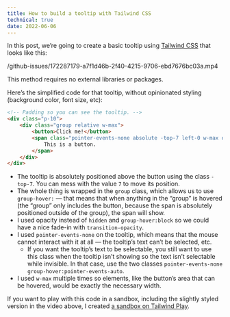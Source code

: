 ```yaml
---
title: How to build a tooltip with Tailwind CSS
technical: true
date: 2022-06-06
---
```


In this post, we’re going to create a basic tooltip using [Tailwind CSS](https://tailwindcss.com) that looks like this:

/github-issues/172287179-a7f1d46b-2f40-4215-9706-ebd7676bc03a.mp4

This method requires no external libraries or packages. 

Here’s the simplified code for that tooltip, without opinionated styling (background color, font size, etc): 

```html
<!-- Padding so you can see the tooltip. -->
<div class="p-10">
    <div class="group relative w-max">
        <button>Click me!</button>
        <span class="pointer-events-none absolute -top-7 left-0 w-max opacity-0 transition-opacity group-hover:opacity-100">
            This is a button.
        </span>
    </div>
</div>
```

- The tooltip is absolutely positioned above the button using the class `-top-7`. You can mess with the value `7` to move its position. 
- The whole thing is wrapped in the `group` class, which allows us to use `group-hover:` — that means that when anything in the “group” is hovered (the “group” only includes the button, because the span is absolutely positioned outside of the group), the span will show. 
- I used opacity instead of `hidden` and `group-hover:block` so we could have a nice fade-in with `transition-opacity`. 
- I used `pointer-events-none` on the tooltip, which means that the mouse cannot interact with it at all — the tooltip’s text can’t be selected, etc. 
    -  If you want the tooltip’s text to be selectable, you still want to use this class when the tooltip isn’t showing so the text isn’t selectable while invisible. In that case, use the two classes `pointer-events-none group-hover:pointer-events-auto`. 
- I used `w-max` multiple times so elements, like the button’s area that can be hovered, would be exactly the necessary width. 

If you want to play with this code in a sandbox, including the slightly styled version in the video above, I created [a sandbox on Tailwind Play](https://play.tailwindcss.com/QM5A7FpFKL). 